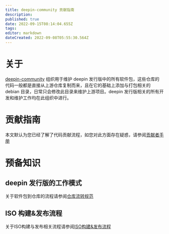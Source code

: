 ```yaml
---
title: deepin-community 贡献指南
description: 
published: true
date: 2022-09-15T08:14:04.655Z
tags: 
editor: markdown
dateCreated: 2022-09-08T05:55:30.564Z
---
```


# 关于

[deepin-community](https://github.com/deepin-community) 组织用于维护 deepin 发行版中的所有软件包，这些仓库的代码一般都是直接从上游仓库复制而来，且在它的基础上添加与打包相关的 debian 目录，日常只会修改此目录来维护上游项目。deepin 发行版相关的所有开发和维护工作均在此组织中进行。

# 贡献指南
本文默认为您已经了解了代码贡献流程，如您对此方面存在疑惑，请参阅[贡献者手册](/zh/开发者指南/贡献指南/deepin-community-contributing-handbook)

# 预备知识
## deepin 发行版的工作模式
关于软件包到仓库的流程请参阅[仓库流转规范](/zh/开发者指南/贡献指南/仓库流转规范)
## ISO 构建&发布流程
关于ISO构建与发布相关流程请参阅[ISO构建&发布流程](/zh/开发者指南/贡献指南/ISO构建&发布流程)








